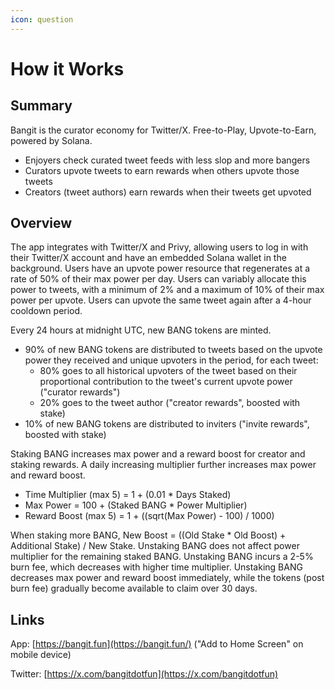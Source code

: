 ```yaml
---
icon: question
---
```


# How it Works

## Summary

Bangit is the curator economy for Twitter/X. Free-to-Play, Upvote-to-Earn, powered by Solana.

* Enjoyers check curated tweet feeds with less slop and more bangers
* Curators upvote tweets to earn rewards when others upvote those tweets
* Creators (tweet authors) earn rewards when their tweets get upvoted

## Overview

The app integrates with Twitter/X and Privy, allowing users to log in with their Twitter/X account and have an embedded Solana wallet in the background. Users have an upvote power resource that regenerates at a rate of 50% of their max power per day. Users can variably allocate this power to tweets, with a minimum of 2% and a maximum of 10% of their max power per upvote. Users can upvote the same tweet again after a 4-hour cooldown period.

Every 24 hours at midnight UTC, new BANG tokens are minted.

* 90% of new BANG tokens are distributed to tweets based on the upvote power they received and unique upvoters in the period, for each tweet:
  * 80% goes to all historical upvoters of the tweet based on their proportional contribution to the tweet's current upvote power ("curator rewards")
  * 20% goes to the tweet author ("creator rewards", boosted with stake)
* 10% of new BANG tokens are distributed to inviters ("invite rewards", boosted with stake)

Staking BANG increases max power and a reward boost for creator and staking rewards. A daily increasing multiplier further increases max power and reward boost.

* Time Multiplier (max 5) = 1 + (0.01 \* Days Staked)
* Max Power = 100 + (Staked BANG \* Power Multiplier)
* Reward Boost (max 5) = 1 + ((sqrt(Max Power) - 100) / 1000)

When staking more BANG, New Boost = ((Old Stake \* Old Boost) + Additional Stake) / New Stake. Unstaking BANG does not affect power multiplier for the remaining staked BANG. Unstaking BANG incurs a 2-5% burn fee, which decreases with higher time multiplier. Unstaking BANG decreases max power and reward boost immediately, while the tokens (post burn fee) gradually become available to claim over 30 days.

## Links

App: [https://bangit.fun](https://bangit.fun/) ("Add to Home Screen" on mobile device)

Twitter: [https://x.com/bangitdotfun](https://x.com/bangitdotfun)
